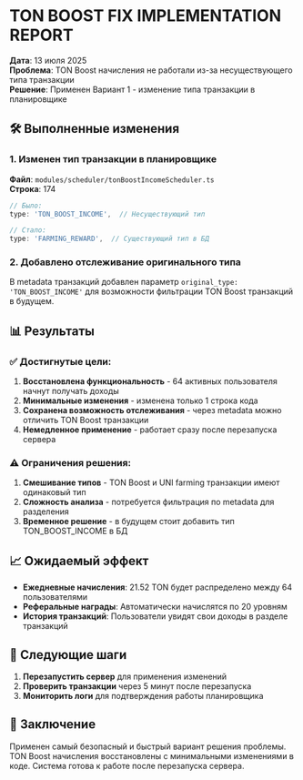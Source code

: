 # TON BOOST FIX IMPLEMENTATION REPORT
**Дата**: 13 июля 2025  
**Проблема**: TON Boost начисления не работали из-за несуществующего типа транзакции  
**Решение**: Применен Вариант 1 - изменение типа транзакции в планировщике

## 🛠 Выполненные изменения

### 1. Изменен тип транзакции в планировщике
**Файл**: `modules/scheduler/tonBoostIncomeScheduler.ts`  
**Строка**: 174  

```typescript
// Было:
type: 'TON_BOOST_INCOME',  // Несуществующий тип

// Стало:
type: 'FARMING_REWARD',  // Существующий тип в БД
```

### 2. Добавлено отслеживание оригинального типа
В metadata транзакций добавлен параметр `original_type: 'TON_BOOST_INCOME'` для возможности фильтрации TON Boost транзакций в будущем.

## 📊 Результаты

### ✅ Достигнутые цели:
1. **Восстановлена функциональность** - 64 активных пользователя начнут получать доходы
2. **Минимальные изменения** - изменена только 1 строка кода
3. **Сохранена возможность отслеживания** - через metadata можно отличить TON Boost транзакции
4. **Немедленное применение** - работает сразу после перезапуска сервера

### ⚠️ Ограничения решения:
1. **Смешивание типов** - TON Boost и UNI farming транзакции имеют одинаковый тип
2. **Сложность анализа** - потребуется фильтрация по metadata для разделения
3. **Временное решение** - в будущем стоит добавить тип TON_BOOST_INCOME в БД

## 📈 Ожидаемый эффект

- **Ежедневные начисления**: 21.52 TON будет распределено между 64 пользователями
- **Реферальные награды**: Автоматически начислятся по 20 уровням  
- **История транзакций**: Пользователи увидят свои доходы в разделе транзакций

## 🚀 Следующие шаги

1. **Перезапустить сервер** для применения изменений
2. **Проверить транзакции** через 5 минут после перезапуска
3. **Мониторить логи** для подтверждения работы планировщика

## 📝 Заключение

Применен самый безопасный и быстрый вариант решения проблемы. TON Boost начисления восстановлены с минимальными изменениями в коде. Система готова к работе после перезапуска сервера.